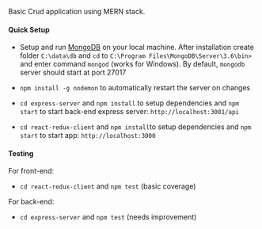 Basic Crud application using MERN stack. 

#### Quick Setup

* Setup and run [MongoDB](https://docs.mongodb.com/manual/administration/install-community/) on your local machine. After installation create folder `C:\data\db` and `cd` to `C:\Program Files\MongoDB\Server\3.6\bin>` and enter command `mongod` (works for Windows). By default, `mongodb` server should start at port 27017

* `npm install -g nodemon` to automatically restart the server on changes

* `cd express-server` and `npm install` to setup dependencies and `npm start` to start back-end express server: `http://localhost:3001/api`

* `cd react-redux-client` and `npm install`to setup dependencies and `npm start` to start app: `http://localhost:3000`

#### Testing

For front-end:
* `cd react-redux-client` and `npm test` (basic coverage) 

For back-end:
* `cd express-server` and `npm test` (needs improvement) 
